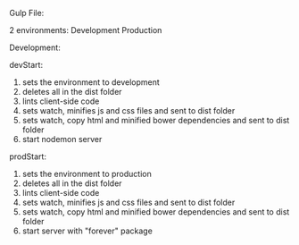 Gulp File:

2 environments:
Development
Production

Development:

devStart: 
1. sets the environment to development
2. deletes all in the dist folder
3. lints client-side code
4. sets watch, minifies js and css files and sent to dist folder
5. sets watch, copy html and minified bower dependencies and sent to dist folder
6. start nodemon server


prodStart:
1. sets the environment to production
2. deletes all in the dist folder
3. lints client-side code
4. sets watch, minifies js and css files and sent to dist folder
5. sets watch, copy html and minified bower dependencies and sent to dist folder
6. start server with "forever" package